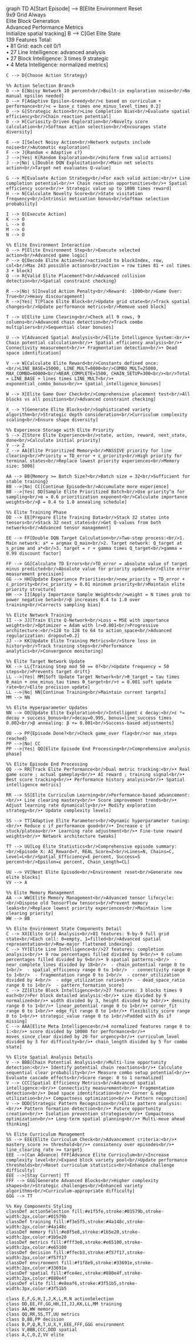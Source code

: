 graph TD
    A[Start Episode] --> B[Elite Environment Reset<br/>9x9 Grid Always<br/>Elite Block Generation<br/>Advanced Performance Metrics<br/>Initialize spatial tracking]
    B --> C[Get Elite State<br/>139 Features Total:<br/>• 81 Grid: each cell 0/1<br/>• 27 Line Intelligence: advanced analysis<br/>• 27 Block Intelligence: 3 times 9 strategic<br/>• 4 Meta Intelligence: normalized metrics]
    
    C --> D{Choose Action Strategy}
    
    %% Action Selection Branch
    D --> E[Noisy Network 10 percent<br/>Built-in exploration noise<br/>No manual epsilon needed]
    D --> F[Adaptive Epsilon-Greedy<br/>ε based on curriculum + performance<br/>ε = base_ε times one_minus_level_times_0.2]
    D --> G[Strategic Action<br/>Line Completion Bias<br/>Evaluate spatial efficiency<br/>Chain reaction potential]
    D --> H[Curiosity-Driven Exploration<br/>Novelty score calculation<br/>Softmax action selection<br/>Encourages state diversity]
    
    E --> I[Select Noisy Action<br/>Network outputs include noise<br/>Automatic exploration]
    F --> J{Random < Adaptive ε?}
    J -->|Yes| K[Random Exploration<br/>Uniform from valid actions]
    J -->|No| L[Double DQN Exploitation<br/>Main net selects action<br/>Target net evaluates Q-value]
    
    G --> M[Evaluate Action Strategy<br/>For each valid action:<br/>• Line completion potential<br/>• Chain reaction opportunities<br/>• Spatial efficiency score<br/>• Strategic value up to 1000 times reward]
    H --> N[Calculate Novelty Score<br/>State visitation frequency<br/>Intrinsic motivation bonus<br/>Softmax selection probability]
    
    I --> O[Execute Action]
    K --> O
    L --> O
    M --> O
    N --> O
    
    %% Elite Environment Interaction
    O --> P[Elite Environment Step<br/>Execute selected action<br/>Advanced game logic]
    P --> Q[Decode Elite Action<br/>actionId to blockIndex, row, col<br/>Max 243 possible actions<br/>action = row times 81 + col times 3 + block]
    Q --> R{Valid Elite Placement?<br/>Advanced collision detection<br/>Spatial constraint checking}
    
    R -->|No| S[Invalid Action Penalty<br/>Reward: -1000<br/>Game Over: True<br/>Heavy discouragement]
    R -->|Yes| T[Place Elite Block<br/>Update grid state<br/>Track spatial changes<br/>Update performance metrics<br/>Remove used block]
    
    T --> U[Elite Line Clearing<br/>Check all 9 rows, 9 columns<br/>Advanced chain detection<br/>Track combo multipliers<br/>Sequential clear bonuses]
    
    U --> V[Advanced Spatial Analysis<br/>Elite Intelligence System:<br/>• Chain potential calculation<br/>• Spatial efficiency analysis<br/>• Connectivity measurement<br/>• Fragmentation detection<br/>• Dead space identification]
    
    V --> W[Calculate Elite Reward<br/>Constants defined once:<br/>LINE_BASE=15000, LINE_MULT=8000<br/>COMBO_MULT=25000, MAX_COMBO=40000<br/>NEAR_COMPLETE=1500, CHAIN_SETUP=300<br/><br/>Total = LINE_BASE + lines times LINE_MULT<br/>+ exponential_combo_bonus<br/>+ spatial_intelligence_bonuses]
    
    W --> X[Elite Game Over Check<br/>Comprehensive placement test<br/>All blocks vs all positions<br/>Advanced constraint checking]
    
    X --> Y[Generate Elite Blocks<br/>Sophisticated variety algorithm<br/>Strategic depth consideration<br/>Curriculum complexity scaling<br/>Ensure shape diversity]
    
    %% Experience Storage with Elite Priority
    S --> Z[Store Elite Experience<br/>state, action, reward, next_state, done<br/>Calculate initial priority]
    Y --> Z
    Z --> AA[Elite Prioritized Memory<br/>MASSIVE priority for line clearing<br/>Priority = TD_error + ε_priority<br/>High priority for terminal states<br/>Replace lowest priority experiences<br/>Memory size: 5000]
    
    AA --> BB{Memory >= Batch Size?<br/>Batch size = 32<br/>Sufficient for stable training}
    BB -->|No| CC[Continue Episode<br/>Accumulate more experience]
    BB -->|Yes| DD[Sample Elite Prioritized Batch<br/>Use priority^α for sampling<br/>α = 0.6 prioritization exponent<br/>Calculate importance weights<br/>β = 0.4 to 1.0 annealing schedule]
    
    %% Elite Training Phase
    DD --> EE[Prepare Elite Training Data<br/>Stack 32 states into tensors<br/>Stack 32 next_states<br/>Get Q-values from both networks<br/>Advanced tensor management]
    
    EE --> FF[Double DQN Target Calculation<br/>Two-step process:<br/>1. Main network: a* = argmax Q_main<br/>2. Target network: Q_target at s_prime and a*<br/>3. target = r + gamma times Q_target<br/>gamma = 0.99 discount factor]
    
    FF --> GG[Calculate TD Errors<br/>TD_error = absolute value of target minus predicted<br/>Absolute value for priority update<br/>Elite error measurement precision]
    GG --> HH[Update Experience Priorities<br/>new_priority = TD_error + ε_priority<br/>ε_priority = 0.01 minimum priority<br/>Maintain elite priority structure]
    HH --> II[Apply Importance Sample Weights<br/>weight = N times prob to power negative beta<br/>β increases 0.4 to 1.0 over training<br/>Corrects sampling bias]
    
    %% Elite Network Training
    II --> JJ[Train Elite Q-Network<br/>Loss = MSE with importance weights<br/>Optimizer = Adam with lr=0.001<br/>Progressive architecture:<br/>128 to 128 to 64 to action_space<br/>Advanced regularization: dropout=0.2]
    JJ --> KK[Update Elite Training Metrics<br/>Store loss in history<br/>Track training steps<br/>Performance analytics<br/>Convergence monitoring]
    
    %% Elite Target Network Update
    KK --> LL{Training Step mod 50 == 0?<br/>Update frequency = 50 steps<br/>Prevents target drift}
    LL -->|Yes| MM[Soft Update Target Network<br/>θ_target = tau times θ_main + one_minus_tau times θ_target<br/>τ = 0.001 soft update rate<br/>Elite precision update]
    LL -->|No| NN[Continue Training<br/>Maintain current targets]
    MM --> NN
    
    %% Elite Hyperparameter Updates
    NN --> OO[Update Elite Exploration<br/>Intelligent ε decay:<br/>ε *= decay + success_bonus<br/>decay=0.995, bonus=line_success times 0.002<br/>β annealing: β += 0.001<br/>Success-based adjustments]
    
    OO --> PP{Episode Done?<br/>Check game_over flag<br/>or max_steps reached}
    PP -->|No| CC
    PP -->|Yes| QQ[Elite Episode End Processing<br/>Comprehensive analysis phase]
    
    %% Elite Episode End Processing
    QQ --> RR[Track Elite Performance<br/>Dual metric tracking:<br/>• Real game score ; actual gameplay<br/>• AI reward ; training signal<br/>• Best score tracking<br/>• Performance history analysis<br/>• Spatial intelligence metrics]
    
    RR --> SS[Elite Curriculum Learning<br/>Performance-based advancement:<br/>• Line clearing mastery<br/>• Score improvement trends<br/>• Adjust learning rate dynamically<br/>• Modify exploration strategy<br/>• Update complexity levels]
    
    SS --> TT[Adaptive Elite Parameters<br/>Dynamic hyperparameter tuning:<br/>• Reduce ε if performance good<br/>• Increase ε if stuck/plateau<br/>• Learning rate adjustment<br/>• Fine-tune reward weights<br/>• Network architecture tweaks]
    
    TT --> UU[Log Elite Statistics<br/>Comprehensive episode summary:<br/>Episode X: AI_Reward=Y, REAL_Score=Z<br/>Lines=N, Chains=C, Level=L<br/>Spatial_Efficiency=E percent, Success=S percent<br/>Epsilon=ε percent, Chain_Length=CL]
    
    UU --> VV[Next Elite Episode<br/>Environment reset<br/>Generate new elite blocks]
    VV --> A
    
    %% Elite Memory Management
    AA --> WW[Elite Memory Management<br/>Advanced tensor lifecycle:<br/>Dispose old TensorFlow tensors<br/>Prevent memory leaks<br/>Replace lowest priority experiences<br/>Maintain line clearing priority]
    WW --> BB
    
    %% Elite Environment State Components Detail
    C --> XX[Elite Grid Analysis<br/>81 features: 9-by-9 full grid state<br/>Each cell: 0=empty, 1=filled<br/>Advanced spatial representation<br/>Row-major flattened indexing]
    C --> YY[Elite Line Intelligence<br/>27 features: completion analysis<br/>• 9 row percentages filled divided by 9<br/>• 9 column percentages filled divided by 9<br/>• 9 spatial patterns:<br/>  - near_complete_lines divided by 18<br/>  - chain_potential range 0 to 1<br/>  - spatial_efficiency range 0 to 1<br/>  - connectivity range 0 to 1<br/>  - fragmentation range 0 to 1<br/>  - corner_utilization divided by 4<br/>  - edge_utilization ratio<br/>  - dead_space_ratio range 0 to 1<br/>  - pattern_formation_score]
    C --> ZZ[Elite Block Intelligence<br/>27 features: 3 blocks times 9 each<br/>Per block detailed analysis:<br/>• size divided by 9 normalized<br/>• width divided by 3, height divided by 3<br/>• density range 0 to 1<br/>• linear_potential range 0 to 1<br/>• corner_fit range 0 to 1<br/>• edge_fit range 0 to 1<br/>• flexibility_score range 0 to 1<br/>• strategic_value range 0 to 1<br/>Padded with 0s if missing]
    C --> AAA[Elite Meta Intelligence<br/>4 normalized features range 0 to 1:<br/>• score divided by 10000 for performance<br/>• moves_since_clear divided by 20 for urgency<br/>• curriculum_level divided by 3 for difficulty<br/>• chain_length divided by 5 for combo state]
    
    %% Elite Spatial Analysis Details
    V --> BBB[Chain Potential Analysis<br/>Multi-line opportunity detection:<br/>• Identify potential chain reactions<br/>• Calculate sequential clear probability<br/>• Measure combo setup potential<br/>• Evaluate cascade effects<br/>Score range: 0 to 1 normalized]
    V --> CCC[Spatial Efficiency Metrics<br/>Advanced spatial intelligence:<br/>• Connectivity measurement<br/>• Fragmentation detection<br/>• Dead space identification<br/>• Corner & edge utilization<br/>• Compactness optimization<br/>• Pattern recognition]
    V --> DDD[Strategic Pattern Recognition<br/>Elite pattern analysis:<br/>• Pattern formation detection<br/>• Future opportunity creation<br/>• Isolation prevention strategies<br/>• Compactness optimization<br/>• Long-term spatial planning<br/>• Multi-move ahead thinking]
    
    %% Elite Curriculum Management
    SS --> EEE{Elite Curriculum Check<br/>Advancement criteria:<br/>• mastery_score >= threshold<br/>• consistency over episodes<br/>• line_clearing_rate >= target}
    EEE -->|Can Advance| FFF[Advance Elite Curriculum<br/>Increase complexity level<br/>Expand block variety pool<br/>Update performance thresholds<br/>Reset curriculum statistics<br/>Enhance challenge difficulty]
    EEE -->|Stay Current| TT
    FFF --> GGG[Generate Advanced Blocks<br/>Higher complexity shapes<br/>Strategic challenges<br/>Enhanced variety algorithms<br/>Curriculum-appropriate difficulty]
    GGG --> TT
    
    %% Key Components Styling
    classDef actionSelection fill:#e1f5fe,stroke:#01579b,stroke-width:2px,color:#01579b
    classDef training fill:#f3e5f5,stroke:#4a148c,stroke-width:2px,color:#4a148c
    classDef memory fill:#e8f5e8,stroke:#1b5e20,stroke-width:2px,color:#1b5e20
    classDef metrics fill:#fff3e0,stroke:#e65100,stroke-width:2px,color:#e65100
    classDef decision fill:#ffecb3,stroke:#f57f17,stroke-width:2px,color:#f57f17
    classDef environment fill:#f1f8e9,stroke:#33691e,stroke-width:2px,color:#33691e
    classDef spatial fill:#fce4ec,stroke:#880e4f,stroke-width:2px,color:#880e4f
    classDef elite fill:#e8eaf6,stroke:#3f51b5,stroke-width:3px,color:#3f51b5
    
    class E,F,G,H,I,J,K,L,M,N actionSelection
    class DD,EE,FF,GG,HH,II,JJ,KK,LL,MM training
    class AA,WW memory
    class QQ,RR,SS,TT,UU metrics
    class D,BB,PP decision
    class B,P,Q,R,T,U,X,Y,EEE,FFF,GGG environment
    class V,BBB,CCC,DDD spatial
    class A,C,O,Z,VV elite